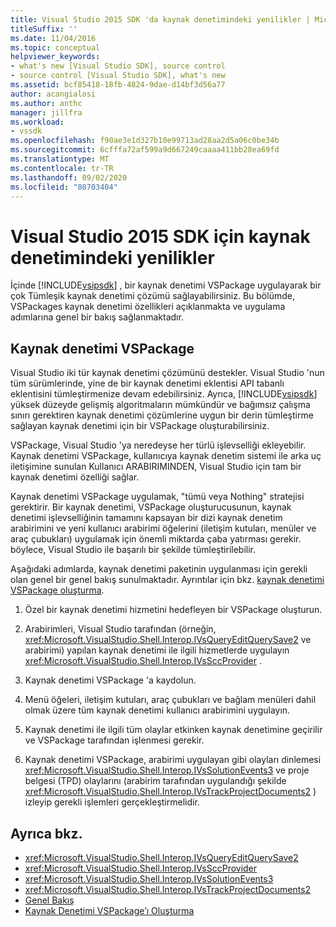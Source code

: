 ```yaml
---
title: Visual Studio 2015 SDK 'da kaynak denetimindeki yenilikler | Microsoft Docs
titleSuffix: ''
ms.date: 11/04/2016
ms.topic: conceptual
helpviewer_keywords:
- what's new [Visual Studio SDK], source control
- source control [Visual Studio SDK], what's new
ms.assetid: bcf85418-18fb-4824-9dae-d14bf3d56a77
author: acangialosi
ms.author: anthc
manager: jillfra
ms.workload:
- vssdk
ms.openlocfilehash: f90ae3e1d327b10e99713ad28aa2d5a06c0be34b
ms.sourcegitcommit: 6cfffa72af599a9d667249caaaa411bb28ea69fd
ms.translationtype: MT
ms.contentlocale: tr-TR
ms.lasthandoff: 09/02/2020
ms.locfileid: "80703404"
---
```

# <a name="whats-new-in-source-control-for-the-visual-studio-2015-sdk"></a>Visual Studio 2015 SDK için kaynak denetimindeki yenilikler

İçinde [!INCLUDE[vsipsdk](../../extensibility/includes/vsipsdk_md.md)] , bir kaynak denetimi VSPackage uygulayarak bir çok Tümleşik kaynak denetimi çözümü sağlayabilirsiniz. Bu bölümde, VSPackages kaynak denetimi özellikleri açıklanmakta ve uygulama adımlarına genel bir bakış sağlanmaktadır.

## <a name="the-source-control-vspackage"></a>Kaynak denetimi VSPackage

Visual Studio iki tür kaynak denetimi çözümünü destekler. Visual Studio 'nun tüm sürümlerinde, yine de bir kaynak denetimi eklentisi API tabanlı eklentisini tümleştirmenize devam edebilirsiniz. Ayrıca, [!INCLUDE[vsipsdk](../../extensibility/includes/vsipsdk_md.md)] yüksek düzeyde gelişmiş algoritmaların mümkündür ve bağımsız çalışma sınırı gerektiren kaynak denetimi çözümlerine uygun bir derin tümleştirme sağlayan kaynak denetimi için bir VSPackage oluşturabilirsiniz.

VSPackage, Visual Studio 'ya neredeyse her türlü işlevselliği ekleyebilir. Kaynak denetimi VSPackage, kullanıcıya kaynak denetim sistemi ile arka uç iletişimine sunulan Kullanıcı ARABIRIMINDEN, Visual Studio için tam bir kaynak denetimi özelliği sağlar.

Kaynak denetimi VSPackage uygulamak, "tümü veya Nothing" stratejisi gerektirir. Bir kaynak denetimi, VSPackage oluşturucusunun, kaynak denetimi işlevselliğinin tamamını kapsayan bir dizi kaynak denetim arabirimini ve yeni kullanıcı arabirimi öğelerini (iletişim kutuları, menüler ve araç çubukları) uygulamak için önemli miktarda çaba yatırması gerekir. böylece, Visual Studio ile başarılı bir şekilde tümleştirilebilir.

Aşağıdaki adımlarda, kaynak denetimi paketinin uygulanması için gerekli olan genel bir genel bakış sunulmaktadır. Ayrıntılar için bkz. [kaynak denetimi VSPackage oluşturma](../../extensibility/internals/creating-a-source-control-vspackage.md).

1. Özel bir kaynak denetimi hizmetini hedefleyen bir VSPackage oluşturun.

2. Arabirimleri, Visual Studio tarafından (örneğin, <xref:Microsoft.VisualStudio.Shell.Interop.IVsQueryEditQuerySave2> ve arabirimi) yapılan kaynak denetimi ile ilgili hizmetlerde uygulayın <xref:Microsoft.VisualStudio.Shell.Interop.IVsSccProvider> .

3. Kaynak denetimi VSPackage 'a kaydolun.

4. Menü öğeleri, iletişim kutuları, araç çubukları ve bağlam menüleri dahil olmak üzere tüm kaynak denetimi kullanıcı arabirimini uygulayın.

5. Kaynak denetimi ile ilgili tüm olaylar etkinken kaynak denetimine geçirilir ve VSPackage tarafından işlenmesi gerekir.

6. Kaynak denetimi VSPackage, arabirimi uygulayan gibi olayları dinlemesi <xref:Microsoft.VisualStudio.Shell.Interop.IVsSolutionEvents3> ve proje belgesi (TPD) olaylarını (arabirim tarafından uygulandığı şekilde <xref:Microsoft.VisualStudio.Shell.Interop.IVsTrackProjectDocuments2> ) izleyip gerekli işlemleri gerçekleştirmelidir.

## <a name="see-also"></a>Ayrıca bkz.

- <xref:Microsoft.VisualStudio.Shell.Interop.IVsQueryEditQuerySave2>
- <xref:Microsoft.VisualStudio.Shell.Interop.IVsSccProvider>
- <xref:Microsoft.VisualStudio.Shell.Interop.IVsSolutionEvents3>
- <xref:Microsoft.VisualStudio.Shell.Interop.IVsTrackProjectDocuments2>
- [Genel Bakış](../../extensibility/internals/source-control-integration-overview.md)
- [Kaynak Denetimi VSPackage’ı Oluşturma](../../extensibility/internals/creating-a-source-control-vspackage.md)
